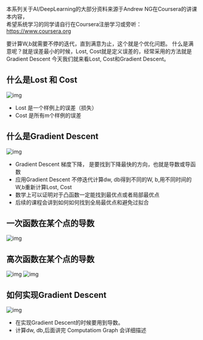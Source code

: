 本系列关于AI/DeepLearning的大部分资料来源于Andrew NG在Coursera的讲课本内容，  
希望系统学习的同学请自行在Coursera注册学习或旁听： https://www.coursera.org  

要计算W,b就需要不停的迭代，直到满意为止，这个就是个优化问题。
什么是满意呢？就是误差最小的时候，Lost, Cost就是定义误差的，经常采用的方法就是Gradient Descent
今天我们就来看Lost, Cost和Gradient Descent。

## 什么是Lost 和 Cost
![img](https://huoqifeng.github.io/img/deeplearning/lost-cost.png)
 - Lost 是一个样例上的误差（损失）
 - Cost 是所有m个样例的误差

## 什么是Gradient Descent
![img](https://huoqifeng.github.io/img/deeplearning/gradient-descent.png)
 - Gradient Descent 梯度下降， 是要找到下降最快的方向，也就是导数或导函数
 - 应用Gradient Descent 不停迭代计算dw, db得到不同的W, b,用不同时间的W,b重新计算Lost, Cost
 - 数学上可以证明对于凸函数一定能找到最优点或者局部最优点
 - 后续的课程会讲到如何如何找到全局最优点和避免过拟合

## 一次函数在某个点的导数
![img](https://huoqifeng.github.io/img/deeplearning/derivator.png)

## 高次函数在某个点的导数
![img](https://huoqifeng.github.io/img/deeplearning/derivator1.png)
![img](https://huoqifeng.github.io/img/deeplearning/derivator2.png)

## 如何实现Gradient Descent
![img](https://huoqifeng.github.io/img/deeplearning/implement-gradient-descent.png)
 - 在实现Gradient Descent的时候要用到导数。
 - 计算dw, db,后面讲完 Computatiom Graph 会详细描述
